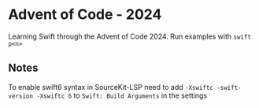 # Advent of Code - 2024

Learning Swift through the Advent of Code 2024.
Run examples with `swift p<n>`

## Notes

To enable swift6 syntax in SourceKit-LSP need to add `-Xswiftc -swift-version -Xswiftc 6` to `Swift: Build Arguments` in the settings
